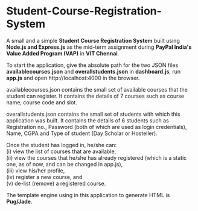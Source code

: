 # Student-Course-Registration-System
A small and a simple **Student Course Registration System** built using **Node.js and Express.js** as the mid-term assignment during **PayPal India's Value Added Program (VAP)** in **VIT Chennai**. 

To start the application, give the absolute path for the two JSON files **availablecourses.json** and **overallstudents.json** in **dashboard.js**, run **app.js** and open http://localhost:4000 in the browser. 

availablecourses.json contains the small set of available courses that the student can register. It contains the details of 7 courses such as course name, course code and slot. 

overallstudents.json contains the small set of students with which this application was built. It contains the details of 6 students such as Registration no., Password (both of which are used as login credentials), Name, CGPA and Type of student (Day Scholar or Hosteller). 

Once the student has logged in, he/she can: \
(i) view the list of courses that are available, \
(ii) view the courses that he/she has already registered (which is a static one, as of now, and can be changed in app.js), \
(iii) view his/her profile, \
(iv) register a new course, and \
(v) de-list (remove) a registered course. 

The template engine using in this application to generate HTML is **Pug/Jade**. 
